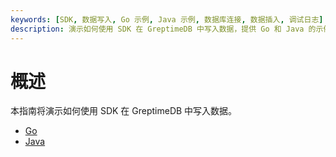 ```yaml
---
keywords: [SDK, 数据写入, Go 示例, Java 示例, 数据库连接, 数据插入, 调试日志]
description: 演示如何使用 SDK 在 GreptimeDB 中写入数据，提供 Go 和 Java 的示例。
---
```


# 概述

本指南将演示如何使用 SDK 在 GreptimeDB 中写入数据。

- [Go](go.md)
- [Java](java.md)

